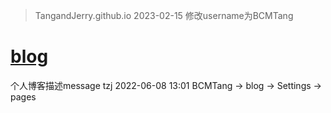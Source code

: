 > TangandJerry.github.io
> 2023-02-15 修改username为BCMTang

# [blog](https://BCMTang.github.io)
个人博客描述message
tzj 2022-06-08 13:01
BCMTang -> blog -> Settings -> pages
